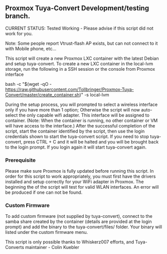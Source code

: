 ## Proxmox Tuya-Convert Development/testing branch.

CURRENT STATUS: Tested Working - Please advise if this script did not work for you. 

Note: Some people report Vtrust-flash AP exists, but can not connect to it with Mobile phone, etc...

This script will create a new Proxmox LXC container with the latest Debian and setup tuya-convert. To create a new LXC container in the local-lvm storage, run the following in a SSH session or the console from Proxmox interface

bash -c "$(wget -qO - https://raw.githubusercontent.com/Tollbringer/Proxmox-Tuya-Convert/master/create_container.sh)" -s local-lvm

During the setup process, you will prompted to select a wireless interface only if you have more than 1 option; Otherwise the script will now auto-select the only capable wifi adapter. This interface will be assigned to container. (Note: When the container is running, no other container or VM will have access to the interface.) After the successful completion of the script, start the container identified by the script, then use the login credentials shown to start the tuya-convert script. If you need to stop tuya-convert, press CTRL + C and it will be halted and you will be brought back to the login prompt. If you login again it will start tuya-convert again.

### Prerequisite

Please make sure Proxmox is fully updated before running this script. In order for this script to work appropriately, you must first have the drivers installed and setup correctly for your WiFi adapter in Proxmox. The beginning the of the script will test for valid WLAN interfaces. An error will be produced if one can not be found.

### Custom Firmware

To add custom firmware (not supplied by tuya-convert), connect to the samba share created by the container (details are provided at the login prompt) and add the binary to the tuya-convert/files/ folder. Your binary will listed under the custom firmware menu.

This script is only possible thanks to Whiskerz007 efforts, and Tuya-Converts maintainer - Colin Kuebler
